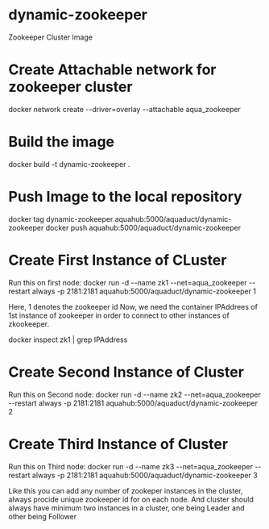 # dynamic-zookeeper
Zookeeper Cluster Image

# Create Attachable network for zookeeper cluster
docker network create --driver=overlay --attachable aqua_zookeeper

# Build the image 
docker build -t dynamic-zookeeper .

# Push Image to the local repository
docker tag dynamic-zookeeper aquahub:5000/aquaduct/dynamic-zookeeper
docker push aquahub:5000/aquaduct/dynamic-zookeeper

# Create First Instance of CLuster
Run this on first node:
docker run -d --name zk1 --net=aqua_zookeeper --restart always -p 2181:2181 aquahub:5000/aquaduct/dynamic-zookeeper 1 

Here, 1 denotes the zookeeper id 
Now, we need the container IPAddrees of 1st instance of zookeeper in order to connect to other instances of zkookeeper.

docker inspect zk1 | grep IPAddress 

# Create Second Instance of Cluster 
Run this on Second node:
docker run -d --name zk2 --net=aqua_zookeeper --restart always -p 2181:2181 aquahub:5000/aquaduct/dynamic-zookeeper 2 <ip-address-from above docker command>
  
# Create Third Instance of Cluster 
Run this on Third node:
docker run -d --name zk3 --net=aqua_zookeeper --restart always -p 2181:2181 aquahub:5000/aquaduct/dynamic-zookeeper 3 <ip-address-from above docker command>
  
Like this you can add any number of zookeper instances in the cluster, always procide unique zookeeper id for on each node. And cluster should always have minimum two instances in a cluster, one being Leader and other being Follower
